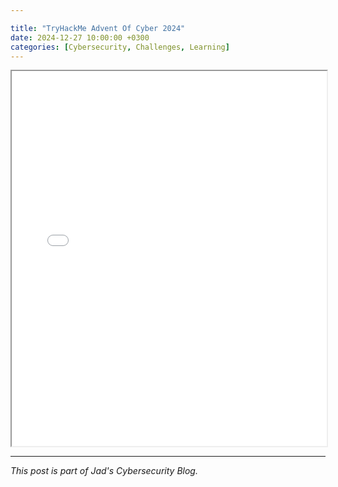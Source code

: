 ```yaml
---

title: "TryHackMe Advent Of Cyber 2024"
date: 2024-12-27 10:00:00 +0300
categories: [Cybersecurity, Challenges, Learning]
---
```


<iframe src="/assets/pdfs/THM-TSFGCYITBQ.pdf" width="100%" height="600px"></iframe>

---

*This post is part of Jad's Cybersecurity Blog.*
